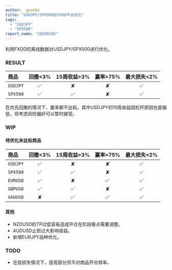 ```yaml
---
author:  guanbo
title: "USDJPY/SPX500在FXDD平台优化"
tags: 
  - "USDJPY"
  - "SPX500"
report_name: "20200105"
---
```

利用FXDD的离线数据对USDJPY/SPX500进行优化。

### RESULT  

| 商品 | 回撤<3% | 15周收益>3% | 赢率>75% | 最大损失<2%|    
|:-|:-:|:-:|:-:|:-:|
| `USDJPY` | &#9989; | &#10008;  | &#10008;  | &#9989;  |     
| `SPX500` | &#9989; | &#9989;  | &#10008;  | &#9989;  |     

在优先回撤的情况下，赢率都不达标。其中USDJPY的15周收益因杠杆原因也是偏低，但考虑风险偏好可以暂时接受。

### WIP

#### 待优化未达标商品

| 商品 | 回撤<3% | 15周收益>3% | 赢率>75% | 最大损失<2%|    
|:-|:-:|:-:|:-:|:-:|
| `USDJPY` | &#9989; | &#10008;  | &#10008;  | &#9989;  |     
| `SPX500` | &#9989; | &#9989;  | &#10008;  | &#9989;  |     
| `EURUSD` | &#9989; | &#10008;  | &#9989;  | &#9989;  |     
| `GBPUSD` | &#9989; | &#9989;  | &#10008;  | &#9989;  |     
| `XAUUSD` | &#10008; | &#9989;  | &#9989;  | &#9989;  |     

#### 其他
- NZDUSD的TP过低容易造成开仓在阶段极点需要调整。
- AUDUSD止损过大影响收益。
- 新增EURJPY品种优化。

### TODO
- 在低损失情况下，提高部分货币对商品开仓频率。

